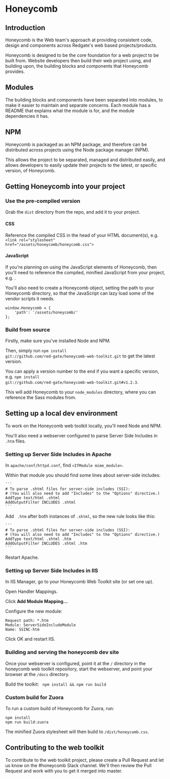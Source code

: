 # Honeycomb

## Introduction
Honeycomb is the Web team's approach at providing consistent code, design and components across Redgate's web based projects/products.

Honeycomb is designed to be the core foundation for a web project to be built from. Website developers then build their web project using, and building upon, the building blocks and components that Honeycomb provides.

## Modules
The building blocks and components have been separated into modules, to make it easier to maintain and separate concerns. Each module has a README that explains what the module is for, and the module dependencies it has.

## NPM
Honeycomb is packaged as an NPM package, and therefore can be distributed across projects using the Node package manager (NPM).

This allows the project to be separated, managed and distributed easily, and allows developers to easily update their projects to the latest, or specific version, of Honeycomb.

## Getting Honeycomb into your project

### Use the pre-compiled version
Grab the <code>dist</code> directory from the repo, and add it to your project.

#### CSS
Reference the compiled CSS in the head of your HTML document(s), e.g. 
<code>\<link rel="stylesheet" href="/assets/honeycomb/honeycomb.css"></code>

#### JavaScript
If you're planning on using the JavaScript elements of Honeycomb, then you'll need to reference the compiled, minified JavaScript from your project, e.g. <code><script src="/assets/honeycomb/honeycomb.min.js"></script></code>.

You'll also need to create a Honeycomb object, setting the path to your Honeycomb directory, so that the JavaScript can lazy load some of the vendor scripts it needs.

<pre><code>window.Honeycomb = {
    'path': '/assets/honeycomb/'
};
</code></pre>

### Build from source
Firstly, make sure you've installed Node and NPM.

Then, simply run 
<code>npm install git://github.com/red-gate/honeycomb-web-toolkit.git</code> 
to get the latest version. 

You can apply a version number to the end if you want a specific version, e.g. 
<code>npm install git://github.com/red-gate/honeycomb-web-toolkit.git#v1.2.3</code>.

This will add Honeycomb to your <code>node_modules</code> directory, where you can reference the Sass modules from.

## Setting up a local dev environment

To work on the Honeycomb web toolkit locally, you'll need Node and NPM. 

You'll also need a webserver configured to parse Server Side Includes in `.htm` files. 

### Setting up Server Side Includes in Apache

In `apache/conf/httpd.conf`, find `<IfModule mime_module>`.

Within that module you should find some lines about server-side includes:

    ```
    # To parse .shtml files for server-side includes (SSI):
    # (You will also need to add "Includes" to the "Options" directive.)
    AddType text/html .shtml
    AddOutputFilter INCLUDES .shtml
    ```

Add ` .htm` after both instances of `.shtml`, so the new rule looks like this:

    ```
    # To parse .shtml files for server-side includes (SSI):
    # (You will also need to add "Includes" to the "Options" directive.)
    AddType text/html .shtml .htm
    AddOutputFilter INCLUDES .shtml .htm
    ```
    
Restart Apache.
    
### Setting up Server Side Includes in IIS

In IIS Manager, go to your Honeycomb Web Toolkit site (or set one up). 

Open Handler Mappings. 

Click **Add Module Mapping...**

Configure the new module:

```
Request path: *.htm
Module: ServerSideIncludeModule
Name: SSINC-htm
```
    
Click OK and restart IIS. 

### Building and serving the honeycomb dev site

Once your webserver is configured, point it at the `/` directory in the honeycomb web toolkit repository, start the webserver, and point your browser at the `/docs` directory. 

Build the toolkit:
`
npm install && npm run build`


### Custom build for Zuora 

To run a custom build of Honeycomb for Zuora, run:

```
npm install 
npm run build:zuora
```

The minified Zuora stylesheet will then build to `/dist/honeycomb.css`.

## Contributing to the web toolkit
To contribute to the web toolkit project, please create a Pull Request and let us know on the #honeycomb Slack channel. We'll then review the Pull Request and work with you to get it merged into master.